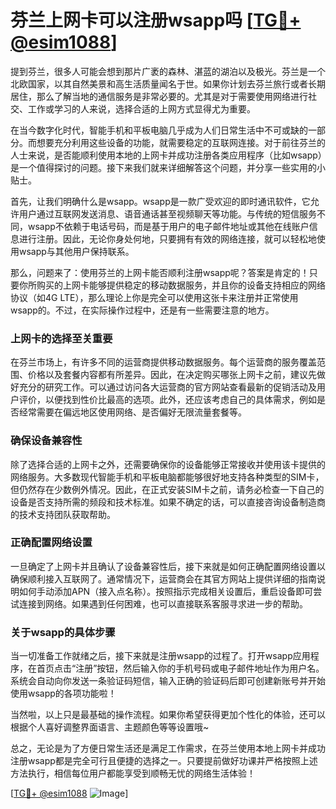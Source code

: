 # 芬兰上网卡可以注册wsapp吗 [[TG💪+ @esim1088](https://t.me/s/esim1088)]

提到芬兰，很多人可能会想到那片广袤的森林、湛蓝的湖泊以及极光。芬兰是一个北欧国家，以其自然美景和高生活质量闻名于世。如果你计划去芬兰旅行或者长期居住，那么了解当地的通信服务是非常必要的。尤其是对于需要使用网络进行社交、工作或学习的人来说，选择合适的上网方式显得尤为重要。

在当今数字化时代，智能手机和平板电脑几乎成为人们日常生活中不可或缺的一部分。而想要充分利用这些设备的功能，就需要稳定的互联网连接。对于前往芬兰的人士来说，是否能顺利使用本地的上网卡并成功注册各类应用程序（比如wsapp）是一个值得探讨的问题。接下来我们就来详细解答这个问题，并分享一些实用的小贴士。

首先，让我们明确什么是wsapp。wsapp是一款广受欢迎的即时通讯软件，它允许用户通过互联网发送消息、语音通话甚至视频聊天等功能。与传统的短信服务不同，wsapp不依赖于电话号码，而是基于用户的电子邮件地址或其他在线账户信息进行注册。因此，无论你身处何地，只要拥有有效的网络连接，就可以轻松地使用wsapp与其他用户保持联系。

那么，问题来了：使用芬兰的上网卡能否顺利注册wsapp呢？答案是肯定的！只要你所购买的上网卡能够提供稳定的移动数据服务，并且你的设备支持相应的网络协议（如4G LTE），那么理论上你是完全可以使用这张卡来注册并正常使用wsapp的。不过，在实际操作过程中，还是有一些需要注意的地方。

### 上网卡的选择至关重要

在芬兰市场上，有许多不同的运营商提供移动数据服务。每个运营商的服务覆盖范围、价格以及套餐内容都有所差异。因此，在决定购买哪张上网卡之前，建议先做好充分的研究工作。可以通过访问各大运营商的官方网站查看最新的促销活动及用户评价，以便找到性价比最高的选项。此外，还应该考虑自己的具体需求，例如是否经常需要在偏远地区使用网络、是否偏好无限流量套餐等。

### 确保设备兼容性

除了选择合适的上网卡之外，还需要确保你的设备能够正常接收并使用该卡提供的网络服务。大多数现代智能手机和平板电脑都能够很好地支持各种类型的SIM卡，但仍然存在少数例外情况。因此，在正式安装SIM卡之前，请务必检查一下自己的设备是否支持所需的频段和技术标准。如果不确定的话，可以直接咨询设备制造商的技术支持团队获取帮助。

### 正确配置网络设置

一旦确定了上网卡并且确认了设备兼容性后，接下来就是如何正确配置网络设置以确保顺利接入互联网了。通常情况下，运营商会在其官方网站上提供详细的指南说明如何手动添加APN（接入点名称）。按照指示完成相关设置后，重启设备即可尝试连接到网络。如果遇到任何困难，也可以直接联系客服寻求进一步的帮助。

### 关于wsapp的具体步骤

当一切准备工作就绪之后，接下来就是注册wsapp的过程了。打开wsapp应用程序，在首页点击“注册”按钮，然后输入你的手机号码或电子邮件地址作为用户名。系统会自动向你发送一条验证码短信，输入正确的验证码后即可创建新账号并开始使用wsapp的各项功能啦！

当然啦，以上只是最基础的操作流程。如果你希望获得更加个性化的体验，还可以根据个人喜好调整界面语言、主题颜色等等设置哦~

总之，无论是为了方便日常生活还是满足工作需求，在芬兰使用本地上网卡并成功注册wsapp都是完全可行且便捷的选择之一。只要提前做好功课并严格按照上述方法执行，相信每位用户都能享受到顺畅无忧的网络生活体验！

[[TG💪+ @esim1088](https://t.me/s/esim1088) ![Image](https://i.postimg.cc/4NQfJmqS/Snipaste-2025-05-13-00-14-12.png)]